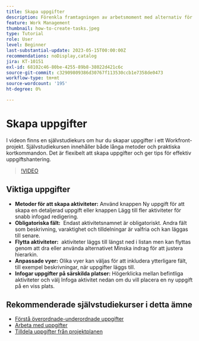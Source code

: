 ```yaml
---
title: Skapa uppgifter
description: Förenkla framtagningen av arbetsmoment med alternativ för detaljerad eller intern redigering, flexibel omplacering, anpassade vyer för ytterligare fält och specifik placering, som t.ex. "Infoga uppgift nedan" i Workfront.
feature: Work Management
thumbnail: how-to-create-tasks.jpeg
type: Tutorial
role: User
level: Beginner
last-substantial-update: 2023-05-15T00:00:00Z
recommendations: noDisplay,catalog
jira: KT-10151
exl-id: 68102c46-80be-4255-89b8-38022d421c6c
source-git-commit: c32909809386d30767f113530ccb1e7358de0473
workflow-type: tm+mt
source-wordcount: '195'
ht-degree: 0%

---
```


# Skapa uppgifter

I videon finns en självstudiekurs om hur du skapar uppgifter i ett Workfront-projekt. Självstudiekursen innehåller både långa metoder och praktiska kortkommandon. Det är flexibelt att skapa uppgifter och ger tips för effektiv uppgiftshantering.


>[!VIDEO](https://video.tv.adobe.com/v/3419372/?quality=12&learn=on&enablevpops)

## Viktiga uppgifter

* **Metoder för att skapa aktiviteter:** Använd knappen Ny uppgift för att skapa en detaljerad uppgift eller knappen Lägg till fler aktiviteter för snabb infogad redigering.
* **Obligatoriska fält:** &#x200B; Endast aktivitetsnamnet är obligatoriskt. Andra fält som beskrivning, varaktighet och tilldelningar är valfria och kan läggas till senare. &#x200B;
* **Flytta aktiviteter:** &#x200B; aktiviteter läggs till längst ned i listan men kan flyttas genom att dra eller använda alternativet Minska indrag för att justera hierarkin.
* **Anpassade vyer:** Olika vyer kan väljas för att inkludera ytterligare fält, till exempel beskrivningar, när uppgifter läggs till. &#x200B;
* **Infogar uppgifter på särskilda platser:** &#x200B; Högerklicka mellan befintliga aktiviteter och välj Infoga aktivitet nedan om du vill placera en ny uppgift på en viss plats.


## Rekommenderade självstudiekurser i detta ämne

* [Förstå överordnade-underordnade uppgifter](/help/manage-work/tasks/understand-parent-child-tasks.md)
* [Arbeta med uppgifter](/help/manage-work/tasks/work-with-tasks.md)
* [Tilldela uppgifter från projektplanen](/help/manage-work/tasks/assign-tasks-from-the-project-plan.md)
